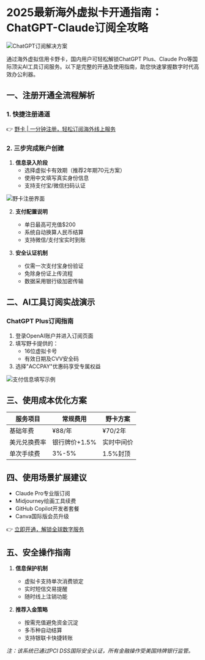 # 2025最新海外虚拟卡开通指南：ChatGPT-Claude订阅全攻略

![ChatGPT订阅解决方案](https://bbtdd.com/wp-content/uploads/img/982510072.webp)

通过海外虚拟信用卡野卡，国内用户可轻松解锁ChatGPT Plus、Claude Pro等国际顶尖AI工具订阅服务。以下是完整的开通及使用指南，助您快速掌握数字时代高效办公利器。

## 一、注册开通全流程解析

### 1. 快捷注册通道
👉 [野卡 | 一分钟注册，轻松订阅海外线上服务](https://bbtdd.com/yeka)

### 2. 三步完成账户创建
1. **信息录入阶段**  
   - 选择虚拟卡有效期（推荐2年期70元方案）
   - 使用中文填写真实身份信息
   - 支持支付宝/微信扫码认证

![野卡注册界面](https://bbtdd.com/wp-content/uploads/img/98418631.webp)

2. **支付配置说明**  
   - 单日最高可充值$200
   - 系统自动换算人民币结算
   - 支持微信/支付宝实时到账

3. **安全认证机制**  
   - 仅需一次支付宝身份验证
   - 免除身份证上传流程
   - 数据采用银行级加密传输

## 二、AI工具订阅实战演示

### ChatGPT Plus订阅指南
1. 登录OpenAI账户并进入订阅页面
2. 填写野卡提供的：
   - 16位虚拟卡号
   - 有效日期及CVV安全码
3. 选择"ACCPAY"优惠码享受专属权益

![支付信息填写示例](https://bbtdd.com/wp-content/uploads/img/7489810307941481.webp)

## 三、使用成本优化方案

| 服务项目        | 常规费用       | 野卡方案  |
|----------------|---------------|--------------|
| 基础年费        | ¥88/年        | ¥70/2年      |
| 美元兑换费率    | 银行牌价+1.5% | 实时中间价    |
| 单次手续费      | 3%-5%         | 1.5%封顶     |

## 四、使用场景扩展建议
- Claude Pro专业版订阅
- Midjourney绘画工具续费
- GitHub Copilot开发者套餐
- Canva国际版会员升级

👉 [立即开通，解锁全球数字服务](https://bbtdd.com/yeka)

## 五、安全操作指南
1. **信息保护机制**  
   - 虚拟卡支持单次消费锁定
   - 实时短信交易提醒
   - 随时线上注销功能

2. **推荐入金策略**  
   - 按需充值避免资金沉淀
   - 多币种自动结算
   - 支持银联卡快捷转账

*注：该系统已通过PCI DSS国际安全认证，所有金融操作受美国持牌银行监管。*